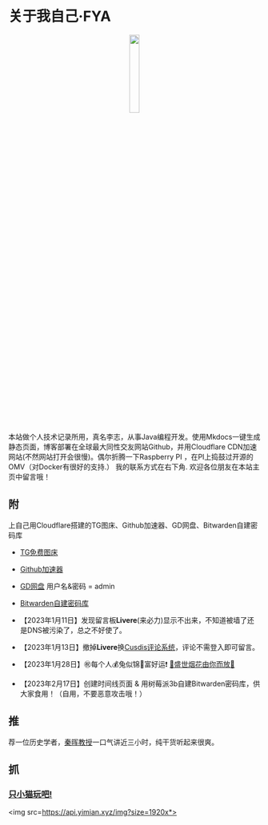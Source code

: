 
# 关于我自己·FYA 

<p style="text-align:center">
<img src=https://api.yimian.xyz/img?type=head  width="20%" height="20%" >
</p>
本站做个人技术记录所用，真名李志，从事Java编程开发。使用Mkdocs一键生成静态页面，博客部署在全球最大同性交友网站Github，并用Cloudflare CDN加速网站(不然网站打开会很慢)。偶尔折腾一下Raspberry PI ，在PI上捣鼓过开源的OMV（对Docker有很好的支持.） 我的联系方式在右下角.
欢迎各位朋友在本站主页中留言哦！

## 附
上自己用Cloudflare搭建的TG图床、Github加速器、GD网盘、Bitwarden自建密码库

- [TG免费图床](https://tgimg.121rh.com/)
- [Github加速器](https://github.121rh.com/)
- [GD网盘](https://drive.121rh.com/)  用户名&密码 = admin
- [Bitwarden自建密码库](https://bitwdemo.121rh.com/)


- 【2023年1月11日】发现留言板**Livere**(来必力)显示不出来，不知道被墙了还是DNS被污染了，总之不好使了。
- 【2023年1月13日】撤掉**Livere**换[Cusdis评论系统](https://cusdis.com/doc#/integration/mkdocs)，评论不需登入即可留言。
- 【2023年1月28日】㊗️每个人💰️兔似锦🧨富好运❗  <a href="https://qiniu.121rh.com/html/fireworks.html" >🎇盛世烟花由你而放🎇</a>
- 【2023年2月17日】创建时间线页面 & 用树莓派3b自建Bitwarden密码库，供大家食用！（自用，不要恶意攻击哦！）


## 推

荐一位历史学者，[秦晖教授](recommend/)一口气讲近三小时，纯干货听起来很爽。 

## 抓

### [只小猫玩吧!](catchCat/)

<img src=https://api.yimian.xyz/img?size=1920x*>

